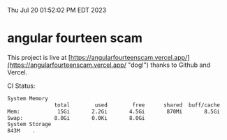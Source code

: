 Thu Jul 20 01:52:02 PM EDT 2023

# angular fourteen scam


This project is live at [https://angularfourteenscam.vercel.app/](https://angularfourteenscam.vercel.app/ "dog!") thanks to Github and Vercel.

CI Status: 

```bash
System Memory
               total        used        free      shared  buff/cache   available
Mem:            15Gi       2.2Gi       4.5Gi       870Mi       8.5Gi        11Gi
Swap:          8.0Gi       0.0Ki       8.0Gi
System Storage
843M	.
